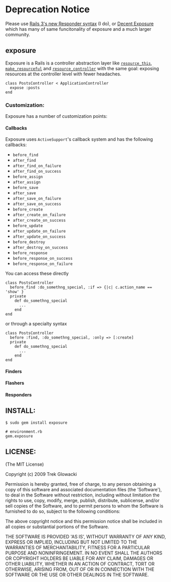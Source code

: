 # Deprecation Notice
Please use [Rails 3's new Responder syntax](http://railscasts.com/episodes/224-controllers-in-rails-3) (I do), or [Decent Exposure](https://github.com/voxdolo/decent_exposure) which has many of same funcitonality of exposure and a much larger community.

## exposure
Exposure is a Rails is a controller abstraction layer like [`resource_this`](http://github.com/jnewland/resource_this), [`make_resourceful`](http://github.com/hcatlin/make_resourceful) and [`resource_controller`](resource_controller) with the same goal: exposing resources at the controller level with fewer headaches.

    class PostsController < ApplicationController
      expose :posts
    end

### Customization:
Exposure has a number of customization points:
#### Callbacks
Exposure uses `ActiveSupport`'s callback system and has the following callbacks:

  * `before_find`
  * `after_find`
  * `after_find_on_failure`
  * `after_find_on_success`
  * `before_assign`
  * `after_assign`
  * `before_save`
  * `after_save`
  * `after_save_on_failure`
  * `after_save_on_success`
  * `before_create`
  * `after_create_on_failure`
  * `after_create_on_success`
  * `before_update`
  * `after_update_on_failure`
  * `after_update_on_success`
  * `before_destroy`
  * `after_destroy_on_success`
  * `before_response`
  * `before_response_on_success`
  * `before_response_on_failure`
  
You can access these directly 

    class PostsController
      before_find :do_somethng_special, :if => {|c| c.action_name == 'show' }
      private
        def do_somethng_special
          ...
        end
    end
  
or through a specialty syntax
    
    class PostsController
      before :find, :do_somethng_special, :only => [:create]
      private
        def do_somethng_special
          ...
        end
    end

#### Finders
#### Flashers
#### Responders

INSTALL:
------
    
    $ sudo gem install exposure
    
    # environment.rb
    gem.exposure


LICENSE:
------

(The MIT License)

Copyright (c) 2009 Trek Glowacki

Permission is hereby granted, free of charge, to any person obtaining
a copy of this software and associated documentation files (the
'Software'), to deal in the Software without restriction, including
without limitation the rights to use, copy, modify, merge, publish,
distribute, sublicense, and/or sell copies of the Software, and to
permit persons to whom the Software is furnished to do so, subject to
the following conditions:

The above copyright notice and this permission notice shall be
included in all copies or substantial portions of the Software.

THE SOFTWARE IS PROVIDED 'AS IS', WITHOUT WARRANTY OF ANY KIND,
EXPRESS OR IMPLIED, INCLUDING BUT NOT LIMITED TO THE WARRANTIES OF
MERCHANTABILITY, FITNESS FOR A PARTICULAR PURPOSE AND NONINFRINGEMENT.
IN NO EVENT SHALL THE AUTHORS OR COPYRIGHT HOLDERS BE LIABLE FOR ANY
CLAIM, DAMAGES OR OTHER LIABILITY, WHETHER IN AN ACTION OF CONTRACT,
TORT OR OTHERWISE, ARISING FROM, OUT OF OR IN CONNECTION WITH THE
SOFTWARE OR THE USE OR OTHER DEALINGS IN THE SOFTWARE.